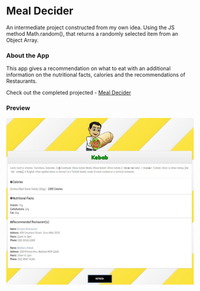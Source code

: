# Meal Decider

An intermediate project constructed from my own idea.
Using the JS method Math.random(), that returns a randomly selected item from an Object Array.

### About the App
This app gives a recommendation on what to eat with an additional information on the nutritional facts, calories and the recommendations of Restaurants.

Check out the completed projected - [Meal Decider](https://promie.github.io/meal-decider/)

### Preview

![alt text](https://github.com/promie/meal-decider/blob/master/img/preview-2.JPG "Main App")


